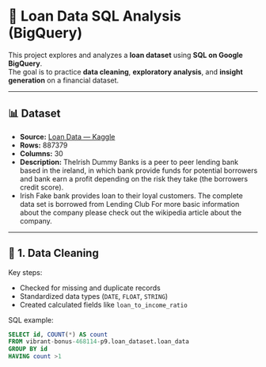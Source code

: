 # 🏦 Loan Data SQL Analysis (BigQuery)

This project explores and analyzes a **loan dataset** using **SQL on Google BigQuery**.  
The goal is to practice **data cleaning**, **exploratory analysis**, and **insight generation** on a financial dataset.

---

## 📊 Dataset
- **Source:** [Loan Data — Kaggle](https://www.kaggle.com/datasets/mrferozi/loan-data-for-dummy-bank)
- **Rows:** 887379
- **Columns:** 30
- **Description:** TheIrish Dummy Banks is a peer to peer lending bank based in the ireland, in which bank provide funds for potential borrowers and bank earn a profit depending on the risk they take (the borrowers credit score).
- Irish Fake bank provides loan to their loyal customers. The complete data set is borrowed from Lending Club For more basic information about the company please check out the wikipedia article about the company. 

---

## 🧹 1. Data Cleaning
Key steps:
- Checked for missing and duplicate records  
- Standardized data types (`DATE`, `FLOAT`, `STRING`)  
- Created calculated fields like `loan_to_income_ratio`

SQL example:
```sql
SELECT id, COUNT(*) AS count
FROM vibrant-bonus-468114-p9.loan_dataset.loan_data
GROUP BY id
HAVING count >1
